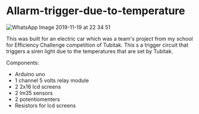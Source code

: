 # Allarm-trigger-due-to-temperature
![WhatsApp Image 2019-11-19 at 22 34 51](https://user-images.githubusercontent.com/53571773/69534490-fe9fa400-0f8a-11ea-98c2-70bf3424b496.jpeg)

This was built for an electric car which was a team's project from my school for Efficiency Challenge competition of Tubitak. This s a trigger circuit that triggers a siren light due to the temperatures that are set by Tubitak.

Components:
- Arduino uno
- 1 channel 5 volts relay module
- 2 2x16 lcd screens
- 2 lm35 sensors
- 2 potentiomenters
- Resistors for lcd screens
